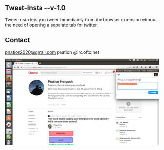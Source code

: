 Tweet-insta  --v-1.0
--------------------
Tweet-insta lets you tweet immediately from the browser extension without the need of opening a separate tab for twitter.


Contact
-------
pnation2020@gmail.com
pnation @irc.oftc.net

![alt tag](https://github.com/bearcave9/Tweet-insta/blob/master/screenshot.png)
